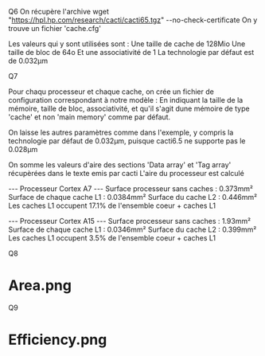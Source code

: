 
Q6 
On récupère l'archive 
wget "https://hpl.hp.com/research/cacti/cacti65.tgz" --no-check-certificate
On y trouve un fichier 'cache.cfg'

Les valeurs qui y sont utilisées sont :
Une taille de cache de 128Mio
Une taille de bloc de 64o
Et une associativité de 1
La technologie par défaut est de 0.032µm




Q7

Pour chaqu processeur et chaque cache, on crée un fichier de configuration correspondant à notre modèle :
En indiquant la taille de la mémoire, taille de bloc, associativité, et qu'il s'agit dune mémoire de type 'cache' et non 'main memory' comme par défaut.

On laisse les autres paramètres comme dans l'exemple, y compris la technologie par défaut de 0.032µm, puisque cacti6.5 ne supporte pas le 0.028µm

On somme les valeurs d'aire des sections 'Data array' et 'Tag array' récupèrées dans le texte emis par cacti
L'aire du processeur est calculé

 --- Processeur Cortex A7  --- 
Surface processeur sans caches : 0.373mm²
Surface de chaque cache L1 : 0.0384mm²
Surface du cache L2 : 0.446mm²
Les caches L1 occupent 17.1% de l'ensemble coeur + caches L1

--- Processeur Cortex A15  --- 
Surface processeur sans caches : 1.93mm²
Surface de chaque cache L1 : 0.0346mm²
Surface du cache L2 : 0.399mm²
Les caches L1 occupent 3.5% de l'ensemble coeur + caches L1

Q8

# Area.png

Q9

# Efficiency.png